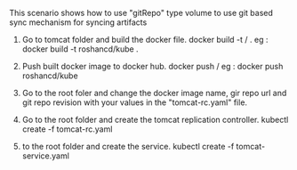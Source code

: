 This scenario shows how to use "gitRepo" type volume to use git based sync mechanism for syncing artifacts

1. Go to tomcat folder and build the docker file.
   docker build -t <repository>/<image-name> .
   eg : docker build -t roshancd/kube .

2. Push built docker image to docker hub.
   docker push <repository>/<image-name>
   eg : docker push roshancd/kube

3. Go to the root foler and change the docker image name, gir repo url and git repo revision with your values in the "tomcat-rc.yaml" file.   

4. Go to the root folder and create the tomcat replication controller.
   kubectl create -f tomcat-rc.yaml

5. to the root folder and create the service.
   kubectl create -f tomcat-service.yaml




